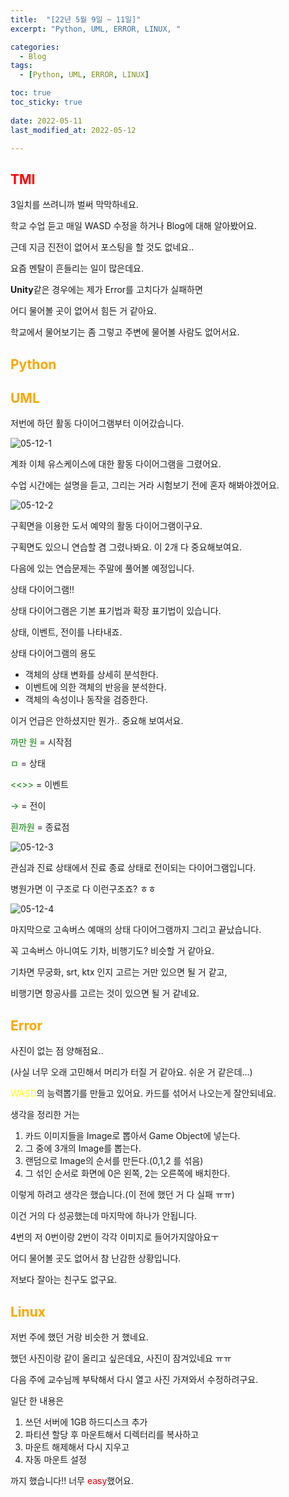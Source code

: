```yaml
---
title:  "[22년 5월 9일 ~ 11일]"
excerpt: "Python, UML, ERROR, LINUX, "

categories:
  - Blog
tags:
  - [Python, UML, ERROR, LINUX]

toc: true
toc_sticky: true
 
date: 2022-05-11
last_modified_at: 2022-05-12

---
```


## <span style="color:red">TMI</span>

3일치를 쓰려니까 벌써 막막하네요.

학교 수업 듣고 매일 WASD 수정을 하거나 Blog에 대해 알아봤어요.

근데 지금 진전이 없어서 포스팅을 할 것도 없네요..

요즘 멘탈이 흔들리는 일이 많은데요.

**Unity**같은 경우에는 제가 Error를 고치다가 실패하면

어디 물어볼 곳이 없어서 힘든 거 같아요.

학교에서 물어보기는 좀 그렇고 주변에 물어볼 사람도 없어서요.

## <span style="color:orange">Python</span>



## <span style="color:orange">UML</span>

저번에 하던 활동 다이어그램부터 이어갔습니다.

![05-12-1](https://user-images.githubusercontent.com/102167336/168084668-0d083b27-ee3a-4fb5-a5ba-febf9c4ec89c.png)

계좌 이체 유스케이스에 대한 활동 다이어그램을 그렸어요.

수업 시간에는 설명을 듣고, 그리는 거라 시험보기 전에 혼자 해봐야겠어요.

![05-12-2](https://user-images.githubusercontent.com/102167336/168084678-4d51ab9e-bbac-40de-998f-7da005691c16.png)

 구획면을 이용한 도서 예약의 활동 다이어그램이구요.

구획면도 있으니 연습할 겸 그렸나봐요. 이 2개 다 중요해보여요.

다음에 있는 연습문제는 주말에 풀어볼 예정입니다.

상태 다이어그램!!

상태 다이어그램은 기본 표기법과 확장 표기법이 있습니다.

상태, 이벤트, 전이를 나타내죠.

상태 다이어그램의 용도

- 객체의 상태 변화를 상세히 분석한다.
- 이벤트에 의한 객체의 반응을 분석한다.
- 객체의 속성이나 동작을 검증한다.

이거 언급은 안하셨지만 뭔가.. 중요해 보여서요.

<span style="color:green">까만 원</span> = 시작점

<span style="color:green">ㅁ</span> = 상태

<span style="color:green"><<>></span> = 이벤트

<span style="color:green">→</span> = 전이

<span style="color:green">흰까원</span> = 종료점

![05-12-3](https://user-images.githubusercontent.com/102167336/168084681-307641d2-1848-46ec-bb98-c8b29f22300a.png)

관심과 진료 상태에서 진료 종료 상태로 전이되는 다이어그램입니다.

 병원가면 이 구조로 다 이런구조죠? ㅎㅎ

![05-12-4](https://user-images.githubusercontent.com/102167336/168084685-3f47faa8-c361-4cb6-a00f-c02aec815d95.png)

마지막으로 고속버스 예매의 상태 다이어그램까지 그리고 끝났습니다.

꼭 고속버스 아니여도 기차, 비행기도? 비슷할 거 같아요.

기차면 무궁화, srt, ktx 인지 고르는 거만 있으면 될 거 같고,

비행기면 항공사를 고르는 것이 있으면 될 거 같네요.

## <span style="color:orange">Error</span>

사진이 없는 점 양해점요..

(사실 너무 오래 고민해서 머리가 터질 거 같아요. 쉬운 거 같은데...)

<span style="color:yellow">WASD</span>의 능력뽑기를 만들고 있어요. 카드를 섞어서 나오는게 잘안되네요.

생각을 정리한 거는 

1. 카드 이미지들을 Image로 뽑아서 Game Object에 넣는다.
2. 그 중에 3개의 Image를 뽑는다.
3. 랜덤으로 Image의 순서를 만든다.(0,1,2 를 섞음)
4. 그 섞인 순서로  화면에 0은 왼쪽, 2는 오른쪽에 배치한다.

이렇게 하려고 생각은 했습니다.(이 전에 했던 거 다 실패 ㅠㅠ)

이건 거의 다 성공했는데 마지막에 하나가 안됩니다.

4번의 저 0번이랑 2번이 각각 이미지로 들어가지않아요ㅜ

어디 물어볼 곳도 없어서 참 난감한 상황입니다.

저보다 잘아는 친구도 없구요.

## <span style="color:orange">Linux</span>

저번 주에 했던 거랑 비슷한 거 했네요.

했던 사진이랑 같이 올리고 싶은데요, 사진이 잠겨있네요 ㅠㅠ

다음 주에 교수님께 부탁해서 다시 열고 사진 가져와서 수정하려구요.

일단 한 내용은

1. 쓰던 서버에 1GB 하드디스크 추가
2. 파티션 할당 후 마운트해서 디렉터리를 복사하고 
3. 마운트 해제해서 다시 지우고
4. 자동 마운트 설정

까지 했습니다!! 너무 <span style="color:red">easy</span>했어요.